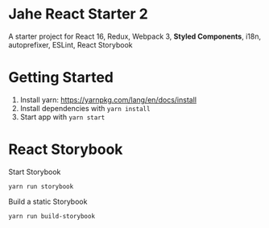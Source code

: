 # Jahe React Starter 2
A starter project for React 16, Redux, Webpack 3, **Styled Components**, i18n, autoprefixer, ESLint, React Storybook

# Getting Started
1. Install yarn: https://yarnpkg.com/lang/en/docs/install
2. Install dependencies with `yarn install`
3. Start app with `yarn start`

# React Storybook
Start Storybook
```
yarn run storybook
```

Build a static Storybook
```
yarn run build-storybook
```
